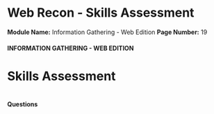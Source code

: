 <!--
 // Platform: Academy
// URL: https://academy.hackthebox.com/module/144/section/1311
// Platform Version: V1
// Module ID: 144
// Module Name: Information Gathering - Web Edition
// Module Difficulty: Easy
// Section ID: 1311
// Section Title: Web Recon - Skills Assessment
// Page Title: Hack The Box - Academy
// Page Number: 19
-->

# Web Recon - Skills Assessment

**Module Name:** Information Gathering - Web Edition **Page Number:** 19

#### 

#### INFORMATION GATHERING - WEB EDITION

# Skills Assessment

# 

# 

#### Questions

####